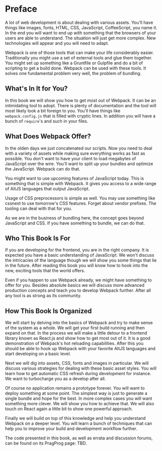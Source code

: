 # Preface

A lot of web development is about dealing with various assets. You'll have things like images, fonts, HTML, CSS, JavaScript, CoffeeScript, you name it. In the end you will want to end up with something that the browsers of your users are able to understand. The situation will just get more complex. New technologies will appear and you will need to adapt.

Webpack is one of those tools that can make your life considerably easier. Traditionally you might use a set of external tools and glue them together. You might set up something like a Gruntfile or Gulpfile and do a bit of scripting to get a build done. Webpack can be used with these tools. It solves one fundamental problem very well, the problem of bundling.

## What's In It for You?

In this book we will show you how to get most out of Webpack. It can be an intimidating tool to adopt. There is plenty of documentation and the tool will most likely look a bit foreign to you. You'll have things like `webpack.config.js` that is filled with cryptic lines. In addition you will have a bunch of `require`'s and such in your files.

## What Does Webpack Offer?

In the olden days we just concatenated our scripts. Now you need to deal with a variety of assets while making sure everything works as fast as possible. You don't want to have your client to load megabytes of JavaScript over the wire. You'll want to split up your bundles and optimize the JavaScript. Webpack can do that.

You might want to use upcoming features of JavaScript today. This is something that is simple with Webpack. It gives you access to a wide range of AltJS languages that output JavaScript.

Usage of CSS preprocessors is simple as well. You may use something like cssnext to use tomorrow's CSS features. Forget about vendor prefixes. The tooling can deal with that for you.

As we are in the business of bundling here, the concept goes beyond JavaScript and CSS. If you have something to bundle, we can do that.

## Who This Book Is For

If you are developing for the frontend, you are in the right company. It is expected you have a basic understanding of JavaScript. We won't discuss the intricacies of the language though we will show you some things that lie in the future. After reading this book you will know how to hook into the new, exciting tools that the world offers.

Even if you happen to use Webpack already, we might have something to offer for you. Besides absolute basics we will discuss more advanced production concepts and teach you to develop Webpack further. After all any tool is as strong as its community.

## How This Book Is Organized

We will start by delving into the basics of Webpack and try to make sense of the system as a whole. We will get your first build running and then expand on that. In the process we will make a little detour to a frontend library known as React.js and show how to get most out of it. It is a good demonstration of Webpack's hot reloading capabilities. After this you should be able to hook up Webpack with your favorite AltJS languages and start developing on a basic level.

Next we will dig into assets, CSS, fonts and images in particular. We will discuss various strategies for dealing with these basic asset styles. You will learn how to get automatic CSS refresh during development for instance. We want to turbocharge you as a develop after all.

Of course no application remains a prototype forever. You will want to deploy something at some point. The simplest way is just to generate a single bundle and hope for the best. In more complex cases you will want something more clever. We will show you how to achieve that. We will also touch on React again a little bit to show one powerful approach.

Finally we will build on top of this knowledge and help you understand Webpack on a deeper level. You will learn a bunch of techniques that can help you to improve your build and development workflow further.

The code presented in this book, as well as errata and discussion forums, can be found on its PragProg page: TBD.
